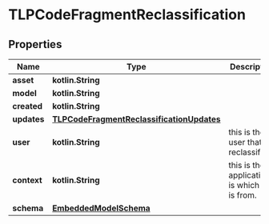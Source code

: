 
# TLPCodeFragmentReclassification

## Properties
Name | Type | Description | Notes
------------ | ------------- | ------------- | -------------
**asset** | **kotlin.String** |  | 
**model** | **kotlin.String** |  | 
**created** | **kotlin.String** |  | 
**updates** | [**TLPCodeFragmentReclassificationUpdates**](TLPCodeFragmentReclassificationUpdates.md) |  | 
**user** | **kotlin.String** | this is the user that is reclassifying | 
**context** | **kotlin.String** | this is the application is which this is from. | 
**schema** | [**EmbeddedModelSchema**](EmbeddedModelSchema.md) |  |  [optional]



